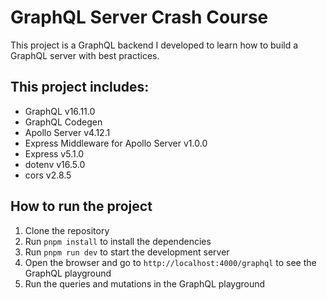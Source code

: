 # GraphQL Server Crash Course

This project is a GraphQL backend I developed to learn how to build a GraphQL server with best practices.

## This project includes:

- GraphQL v16.11.0
- GraphQL Codegen
- Apollo Server v4.12.1
- Express Middleware for Apollo Server v1.0.0
- Express v5.1.0
- dotenv v16.5.0
- cors v2.8.5

## How to run the project

1. Clone the repository
2. Run `pnpm install` to install the dependencies
3. Run `pnpm run dev` to start the development server
4. Open the browser and go to `http://localhost:4000/graphql` to see the GraphQL playground
5. Run the queries and mutations in the GraphQL playground
